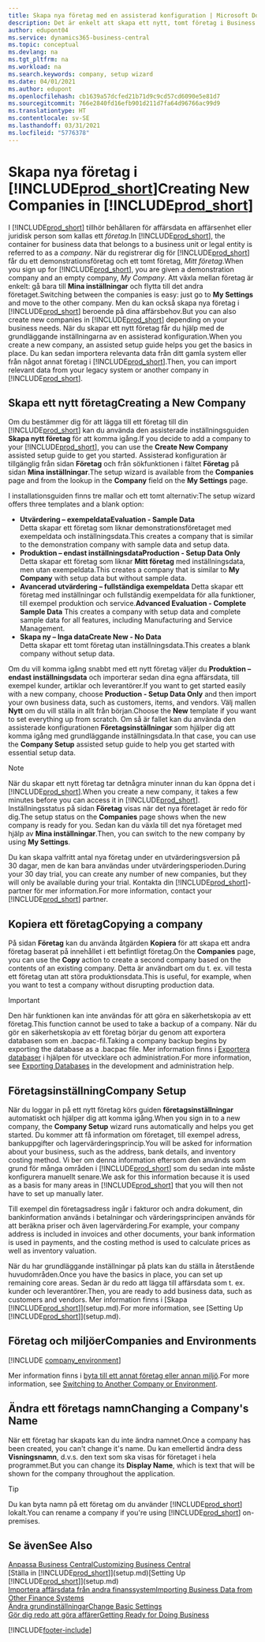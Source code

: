 ```yaml
---
title: Skapa nya företag med en assisterad konfiguration | Microsoft Docs
description: Det är enkelt att skapa ett nytt, tomt företag i Business Central. En assisterad konfiguration hjälper dig genom stegen och du kan importera dina befintliga affärsdata.
author: edupont04
ms.service: dynamics365-business-central
ms.topic: conceptual
ms.devlang: na
ms.tgt_pltfrm: na
ms.workload: na
ms.search.keywords: company, setup wizard
ms.date: 04/01/2021
ms.author: edupont
ms.openlocfilehash: cb1639a57dcfed21b71d9c9cd57cd6090e5e81d7
ms.sourcegitcommit: 766e2840fd16efb901d211d7fa64d96766ac99d9
ms.translationtype: HT
ms.contentlocale: sv-SE
ms.lasthandoff: 03/31/2021
ms.locfileid: "5776378"
---
```

# <a name="creating-new-companies-in-prod_short"></a><span data-ttu-id="5077d-104">Skapa nya företag i [!INCLUDE[prod_short](includes/prod_short.md)]</span><span class="sxs-lookup"><span data-stu-id="5077d-104">Creating New Companies in [!INCLUDE[prod_short](includes/prod_short.md)]</span></span>

<span data-ttu-id="5077d-105">I [!INCLUDE[prod_short](includes/prod_short.md)] tillhör behållaren för affärsdata en affärsenhet eller juridisk person som kallas ett *företag*.</span><span class="sxs-lookup"><span data-stu-id="5077d-105">In [!INCLUDE[prod_short](includes/prod_short.md)], the container for business data that belongs to a business unit or legal entity is referred to as a *company*.</span></span> <span data-ttu-id="5077d-106">När du registrerar dig för [!INCLUDE[prod_short](includes/prod_short.md)] får du ett demonstrationsföretag och ett tomt företag, *Mitt företag*.</span><span class="sxs-lookup"><span data-stu-id="5077d-106">When you sign up for [!INCLUDE[prod_short](includes/prod_short.md)], you are given a demonstration company and an empty company, *My Company*.</span></span> <span data-ttu-id="5077d-107">Att växla mellan företag är enkelt: gå bara till **Mina inställningar** och flytta till det andra företaget.</span><span class="sxs-lookup"><span data-stu-id="5077d-107">Switching between the companies is easy: just go to **My Settings** and move to the other company.</span></span> <span data-ttu-id="5077d-108">Men du kan också skapa nya företag i [!INCLUDE[prod_short](includes/prod_short.md)] beroende på dina affärsbehov.</span><span class="sxs-lookup"><span data-stu-id="5077d-108">But you can also create new companies in [!INCLUDE[prod_short](includes/prod_short.md)] depending on your business needs.</span></span> <span data-ttu-id="5077d-109">När du skapar ett nytt företag får du hjälp med de grundläggande inställningarna av en assisterad konfiguration.</span><span class="sxs-lookup"><span data-stu-id="5077d-109">When you create a new company, an assisted setup guide helps you get the basics in place.</span></span> <span data-ttu-id="5077d-110">Du kan sedan importera relevanta data från ditt gamla system eller från något annat företag i [!INCLUDE[prod_short](includes/prod_short.md)].</span><span class="sxs-lookup"><span data-stu-id="5077d-110">Then, you can import relevant data from your legacy system or another company in [!INCLUDE[prod_short](includes/prod_short.md)].</span></span>  

## <a name="creating-a-new-company"></a><span data-ttu-id="5077d-111">Skapa ett nytt företag</span><span class="sxs-lookup"><span data-stu-id="5077d-111">Creating a New Company</span></span>

<span data-ttu-id="5077d-112">Om du bestämmer dig för att lägga till ett företag till din [!INCLUDE[prod_short](includes/prod_short.md)] kan du använda den assisterade inställningsguiden **Skapa nytt företag** för att komma igång.</span><span class="sxs-lookup"><span data-stu-id="5077d-112">If you decide to add a company to your [!INCLUDE[prod_short](includes/prod_short.md)], you can use the **Create New Company** assisted setup guide to get you started.</span></span> <span data-ttu-id="5077d-113">Assisterad konfiguration är tillgänglig från sidan **Företag** och från sökfunktionen i fältet **Företag** på sidan **Mina inställningar**.</span><span class="sxs-lookup"><span data-stu-id="5077d-113">The setup wizard is available from the **Companies** page and from the lookup in the **Company** field on the **My Settings** page.</span></span>  

<span data-ttu-id="5077d-114">I installationsguiden finns tre mallar och ett tomt alternativ:</span><span class="sxs-lookup"><span data-stu-id="5077d-114">The setup wizard offers three templates and a blank option:</span></span>

- <span data-ttu-id="5077d-115">**Utvärdering – exempeldata**</span><span class="sxs-lookup"><span data-stu-id="5077d-115">**Evaluation - Sample Data**</span></span>  
    <span data-ttu-id="5077d-116">Detta skapar ett företag som liknar demonstrationsföretaget med exempeldata och inställningsdata.</span><span class="sxs-lookup"><span data-stu-id="5077d-116">This creates a company that is similar to the demonstration company with sample data and setup data.</span></span>  
- <span data-ttu-id="5077d-117">**Produktion – endast inställningsdata**</span><span class="sxs-lookup"><span data-stu-id="5077d-117">**Production - Setup Data Only**</span></span>  
    <span data-ttu-id="5077d-118">Detta skapar ett företag som liknar **Mitt företag** med inställningsdata, men utan exempeldata.</span><span class="sxs-lookup"><span data-stu-id="5077d-118">This creates a company that is similar to **My Company** with setup data but without sample data.</span></span>
- <span data-ttu-id="5077d-119">**Avancerad utvärdering – fullständiga exempeldata** Detta skapar ett företag med inställningar och fullständig exempeldata för alla funktioner, till exempel produktion och service.</span><span class="sxs-lookup"><span data-stu-id="5077d-119">**Advanced Evaluation - Complete Sample Data** This creates a company with setup data and complete sample data for all features, including Manufacturing and Service Management.</span></span>
- <span data-ttu-id="5077d-120">**Skapa ny – Inga data**</span><span class="sxs-lookup"><span data-stu-id="5077d-120">**Create New - No Data**</span></span>  
    <span data-ttu-id="5077d-121">Detta skapar ett tomt företag utan inställningsdata.</span><span class="sxs-lookup"><span data-stu-id="5077d-121">This creates a blank company without setup data.</span></span>  

<span data-ttu-id="5077d-122">Om du vill komma igång snabbt med ett nytt företag väljer du **Produktion – endast inställningsdata** och importerar sedan dina egna affärsdata, till exempel kunder, artiklar och leverantörer.</span><span class="sxs-lookup"><span data-stu-id="5077d-122">If you want to get started easily with a new company, choose **Production - Setup Data Only** and then import your own business data, such as customers, items, and vendors.</span></span> <span data-ttu-id="5077d-123">Välj mallen **Nytt** om du vill ställa in allt från början.</span><span class="sxs-lookup"><span data-stu-id="5077d-123">Choose the **New** template if you want to set everything up from scratch.</span></span> <span data-ttu-id="5077d-124">Om så är fallet kan du använda den assisterade konfigurationen **Företagsinställningar** som hjälper dig att komma igång med grundläggande inställningsdata.</span><span class="sxs-lookup"><span data-stu-id="5077d-124">In that case, you can use the **Company Setup** assisted setup guide to help you get started with essential setup data.</span></span>  

> [!NOTE]  
> <span data-ttu-id="5077d-125">När du skapar ett nytt företag tar detnågra minuter innan du kan öppna det i [!INCLUDE[prod_short](includes/prod_short.md)].</span><span class="sxs-lookup"><span data-stu-id="5077d-125">When you create a new company, it takes a few minutes before you can access it in [!INCLUDE[prod_short](includes/prod_short.md)].</span></span> <span data-ttu-id="5077d-126">Inställningsstatus på sidan **Företag** visas när det nya företaget är redo för dig.</span><span class="sxs-lookup"><span data-stu-id="5077d-126">The setup status on the **Companies** page shows when the new company is ready for you.</span></span> <span data-ttu-id="5077d-127">Sedan kan du växla till det nya företaget med hjälp av **Mina inställningar**.</span><span class="sxs-lookup"><span data-stu-id="5077d-127">Then, you can switch to the new company by using **My Settings**.</span></span>  

<span data-ttu-id="5077d-128">Du kan skapa valfritt antal nya företag under en utvärderingsversion på 30 dagar, men de kan bara användas under utvärderingsperioden.</span><span class="sxs-lookup"><span data-stu-id="5077d-128">During your 30 day trial, you can create any number of new companies, but they will only be available during your trial.</span></span> <span data-ttu-id="5077d-129">Kontakta din [!INCLUDE[prod_short](includes/prod_short.md)]-partner för mer information.</span><span class="sxs-lookup"><span data-stu-id="5077d-129">For more information, contact your [!INCLUDE[prod_short](includes/prod_short.md)] partner.</span></span>  

## <a name="copying-a-company"></a><span data-ttu-id="5077d-130">Kopiera ett företag</span><span class="sxs-lookup"><span data-stu-id="5077d-130">Copying a company</span></span>

<span data-ttu-id="5077d-131">På sidan **Företag** kan du använda åtgärden **Kopiera** för att skapa ett andra företag baserat på innehållet i ett befintligt företag.</span><span class="sxs-lookup"><span data-stu-id="5077d-131">On the **Companies** page, you can use the **Copy** action to create a second company based on the contents of an existing company.</span></span> <span data-ttu-id="5077d-132">Detta är användbart om du t. ex. vill testa ett företag utan att störa produktionsdata.</span><span class="sxs-lookup"><span data-stu-id="5077d-132">This is useful, for example, when you want to test a company without disrupting production data.</span></span>

> [!Important]
> <span data-ttu-id="5077d-133">Den här funktionen kan inte användas för att göra en säkerhetskopia av ett företag.</span><span class="sxs-lookup"><span data-stu-id="5077d-133">This function cannot be used to take a backup of a company.</span></span> <span data-ttu-id="5077d-134">När du gör en säkerhetskopia av ett företag börjar du genom att exportera databasen som en .bacpac-fil.</span><span class="sxs-lookup"><span data-stu-id="5077d-134">Taking a company backup begins by exporting the database as a .bacpac file.</span></span> <span data-ttu-id="5077d-135">Mer information finns i [Exportera databaser](/dynamics365/business-central/dev-itpro/administration/tenant-admin-center-database-export) i hjälpen för utvecklare och administration.</span><span class="sxs-lookup"><span data-stu-id="5077d-135">For more information, see [Exporting Databases](/dynamics365/business-central/dev-itpro/administration/tenant-admin-center-database-export) in the development and administration help.</span></span>

## <a name="company-setup"></a><span data-ttu-id="5077d-136">Företagsinställning</span><span class="sxs-lookup"><span data-stu-id="5077d-136">Company Setup</span></span>

<span data-ttu-id="5077d-137">När du loggar in på ett nytt företag körs guiden **företagsinställningar** automatiskt och hjälper dig att komma igång.</span><span class="sxs-lookup"><span data-stu-id="5077d-137">When you sign in to a new company, the **Company Setup** wizard runs automatically and helps you get started.</span></span> <span data-ttu-id="5077d-138">Du kommer att få information om företaget, till exempel adress, bankuppgifter och lagervärderingsprincip.</span><span class="sxs-lookup"><span data-stu-id="5077d-138">You will be asked for information about your business, such as the address, bank details, and inventory costing method.</span></span> <span data-ttu-id="5077d-139">Vi ber om denna information eftersom den används som grund för många områden i [!INCLUDE[prod_short](includes/prod_short.md)] som du sedan inte måste konfigurera manuellt senare.</span><span class="sxs-lookup"><span data-stu-id="5077d-139">We ask for this information because it is used as a basis for many areas in [!INCLUDE[prod_short](includes/prod_short.md)] that you will then not have to set up manually later.</span></span>  

<span data-ttu-id="5077d-140">Till exempel din företagsadress ingår i fakturor och andra dokument, din bankinformation används i betalningar och värderingsprincipen används för att beräkna priser och även lagervärdering.</span><span class="sxs-lookup"><span data-stu-id="5077d-140">For example, your company address is included in invoices and other documents, your bank information is used in payments, and the costing method is used to calculate prices as well as inventory valuation.</span></span>  

<span data-ttu-id="5077d-141">När du har grundläggande inställningar på plats kan du ställa in återstående huvudområden.</span><span class="sxs-lookup"><span data-stu-id="5077d-141">Once you have the basics in place, you can set up remaining core areas.</span></span> <span data-ttu-id="5077d-142">Sedan är du redo att lägga till affärsdata som t. ex. kunder och leverantörer.</span><span class="sxs-lookup"><span data-stu-id="5077d-142">Then, you are ready to add business data, such as customers and vendors.</span></span> <span data-ttu-id="5077d-143">Mer information finns i [Skapa [!INCLUDE[prod_short](includes/prod_short.md)]](setup.md).</span><span class="sxs-lookup"><span data-stu-id="5077d-143">For more information, see [Setting Up [!INCLUDE[prod_short](includes/prod_short.md)]](setup.md).</span></span>  

## <a name="companies-and-environments"></a><span data-ttu-id="5077d-144">Företag och miljöer</span><span class="sxs-lookup"><span data-stu-id="5077d-144">Companies and Environments</span></span>

[!INCLUDE [company_environment](includes/company_environment.md)]

<span data-ttu-id="5077d-145">Mer information finns i [byta till ett annat företag eller annan miljö](ui-organization-switch.md).</span><span class="sxs-lookup"><span data-stu-id="5077d-145">For more information, see [Switching to Another Company or Environment](ui-organization-switch.md).</span></span> 

## <a name="changing-a-companys-name"></a><span data-ttu-id="5077d-146">Ändra ett företags namn</span><span class="sxs-lookup"><span data-stu-id="5077d-146">Changing a Company's Name</span></span>

<span data-ttu-id="5077d-147">När ett företag har skapats kan du inte ändra namnet.</span><span class="sxs-lookup"><span data-stu-id="5077d-147">Once a company has been created, you can't change it's name.</span></span> <span data-ttu-id="5077d-148">Du kan emellertid ändra dess **Visningsnamn**, d.v.s. den text som ska visas för företaget i hela programmet.</span><span class="sxs-lookup"><span data-stu-id="5077d-148">But you can change its **Display Name**, which is text that will be shown for the company throughout the application.</span></span>  

> [!TIP]
> <span data-ttu-id="5077d-149">Du kan byta namn på ett företag om du använder [!INCLUDE[prod_short](includes/prod_short.md)] lokalt.</span><span class="sxs-lookup"><span data-stu-id="5077d-149">You can rename a company if you're using [!INCLUDE[prod_short](includes/prod_short.md)] on-premises.</span></span>

## <a name="see-also"></a><span data-ttu-id="5077d-150">Se även</span><span class="sxs-lookup"><span data-stu-id="5077d-150">See Also</span></span>

[<span data-ttu-id="5077d-151">Anpassa Business Central</span><span class="sxs-lookup"><span data-stu-id="5077d-151">Customizing Business Central</span></span>](ui-customizing-overview.md)  
<span data-ttu-id="5077d-152">[Ställa in [!INCLUDE[prod_short](includes/prod_short.md)]](setup.md)</span><span class="sxs-lookup"><span data-stu-id="5077d-152">[Setting Up [!INCLUDE[prod_short](includes/prod_short.md)]](setup.md)</span></span>  
[<span data-ttu-id="5077d-153">Importera affärsdata från andra finanssystem</span><span class="sxs-lookup"><span data-stu-id="5077d-153">Importing Business Data from Other Finance Systems</span></span>](across-import-data-configuration-packages.md)  
[<span data-ttu-id="5077d-154">Ändra grundinställningar</span><span class="sxs-lookup"><span data-stu-id="5077d-154">Change Basic Settings</span></span>](ui-change-basic-settings.md)  
[<span data-ttu-id="5077d-155">Gör dig redo att göra affärer</span><span class="sxs-lookup"><span data-stu-id="5077d-155">Getting Ready for Doing Business</span></span>](ui-get-ready-business.md)  


[!INCLUDE[footer-include](includes/footer-banner.md)]